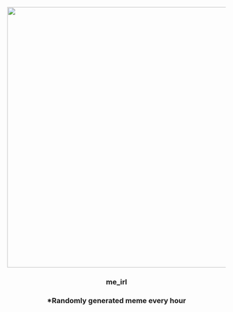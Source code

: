 <p align="center">
        <img src="https://i.redd.it/wsh0t7bpdjp91.png" width="600" height="600">
        </p>
        <h3 align="center">me_irl</h3>
        <h3 align="center">*Randomly generated meme every hour</h3>
    